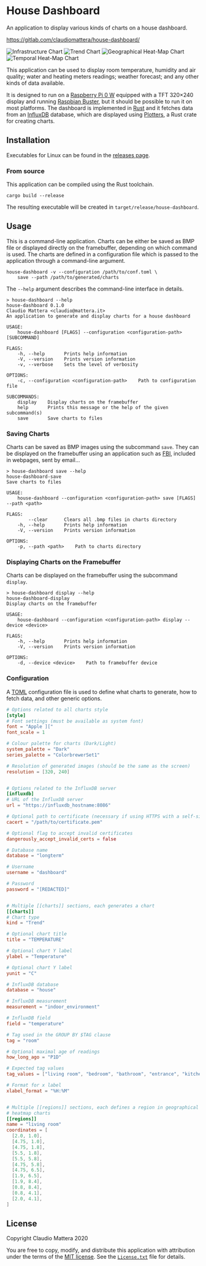 House Dashboard
====

An application to display various kinds of charts on a house dashboard.

<https://gitlab.com/claudiomattera/house-dashboard/>

![Infrastructure Chart](./docs/infrastructure.png)
![Trend Chart](./docs/trend.png)
![Geographical Heat-Map Chart](./docs/geographicalheatmap.png)
![Temporal Heat-Map Chart](./docs/temporalheatmap.png)

This application can be used to display room temperature, humidity and air quality; water and heating meters readings; weather forecast; and any other kinds of data available.

It is designed to run on a [Raspberry Pi 0 W] equipped with a TFT 320×240 display and running [Raspbian Buster], but it should be possible to run it on most platforms.
The dashboard is implemented in [Rust] and it fetches data from an [InfluxDB]
database, which are displayed using [Plotters], a Rust crate for creating charts.

[Raspberry Pi 0 W]: https://www.raspberrypi.org/products/raspberry-pi-zero-w/
[Raspbian Buster]: https://www.raspberrypi.org/downloads/raspbian/
[Rust]: https://www.rust-lang.org/
[InfluxDB]: https://www.influxdata.com/products/influxdb-overview/
[Plotters]: https://crates.io/crates/plotters


Installation
----

Executables for Linux can be found in the [releases page](https://gitlab.com/claudiomattera/house-dashboard/-/releases).


### From source

This application can be compiled using the Rust toolchain.

~~~~shell
cargo build --release
~~~~

The resulting executable will be created in `target/release/house-dashboard`.


Usage
----

This is a command-line application.
Charts can be either be saved as BMP file or displayed directly on the framebuffer, depending on which command is used.
The charts are defined in a configuration file which is passed to the application through a command-line argument.

~~~~plain
house-dashboard -v --configuration /path/to/conf.toml \
    save --path /path/to/generated/charts
~~~~

The `--help` argument describes the command-line interface in details.

~~~~plain
> house-dashboard --help
house-dashboard 0.1.0
Claudio Mattera <claudio@mattera.it>
An application to generate and display charts for a house dashboard

USAGE:
    house-dashboard [FLAGS] --configuration <configuration-path> [SUBCOMMAND]

FLAGS:
    -h, --help       Prints help information
    -V, --version    Prints version information
    -v, --verbose    Sets the level of verbosity

OPTIONS:
    -c, --configuration <configuration-path>    Path to configuration file

SUBCOMMANDS:
    display    Display charts on the framebuffer
    help       Prints this message or the help of the given subcommand(s)
    save       Save charts to files

~~~~


### Saving Charts

Charts can be saved as BMP images using the subcommand `save`.
They can be displayed on the framebuffer using an application such as [FBI], included in webpages, sent by email...

~~~~plain
> house-dashboard save --help
house-dashboard-save 
Save charts to files

USAGE:
    house-dashboard --configuration <configuration-path> save [FLAGS] --path <path>

FLAGS:
        --clear      Clears all .bmp files in charts directory
    -h, --help       Prints help information
    -V, --version    Prints version information

OPTIONS:
    -p, --path <path>    Path to charts directory
~~~~

[FBI]: https://linux.die.net/man/1/fbi


### Displaying Charts on the Framebuffer

Charts can be displayed on the framebuffer using the subcommand `display`.

~~~~plain
> house-dashboard display --help
house-dashboard-display 
Display charts on the framebuffer

USAGE:
    house-dashboard --configuration <configuration-path> display --device <device>

FLAGS:
    -h, --help       Prints help information
    -V, --version    Prints version information

OPTIONS:
    -d, --device <device>    Path to framebuffer device
~~~~


### Configuration

A [TOML] configuration file is used to define what charts to generate, how to fetch data, and other generic options.

~~~~toml
# Options related to all charts style
[style]
# Font settings (must be available as system font)
font = "Apple ]["
font_scale = 1

# Colour palette for charts (Dark/Light)
system_palette = "Dark"
series_palette = "ColorbrewerSet1"

# Resolution of generated images (should be the same as the screen)
resolution = [320, 240]


# Options related to the InfluxDB server
[influxdb]
# URL of the InfluxDB server
url = "https://influxdb_hostname:8086"

# Optional path to certificate (necessary if using HTTPS with a self-signed certificate)
cacert = "/path/to/certificate.pem"

# Optional flag to accept invalid certificates
dangerously_accept_invalid_certs = false

# Database name
database = "longterm"

# Username
username = "dashboard"

# Password
password = "[REDACTED]"


# Multiple [[charts]] sections, each generates a chart
[[charts]]
# Chart type
kind = "Trend"

# Optional chart title
title = "TEMPERATURE"

# Optional chart Y label
ylabel = "Temperature"

# Optional chart Y label
yunit = "C"

# InfluxDB database
database = "house"

# InfluxDB measurement
measurement = "indoor_environment"

# InfluxDB field
field = "temperature"

# Tag used in the GROUP BY $TAG clause
tag = "room"

# Optional maximal age of readings
how_long_ago = "P1D"

# Expected tag values
tag_values = ["living room", "bedroom", "bathroom", "entrance", "kitchen"]

# Format for x label
xlabel_format = "%H:%M"


# Multiple [[regions]] sections, each defines a region in geographical
# heatmap charts
[[regions]]
name = "living room"
coordinates = [
  [2.0, 1.0],
  [4.75, 1.0],
  [4.75, 1.8],
  [5.5, 1.8],
  [5.5, 5.8],
  [4.75, 5.8],
  [4.75, 6.5],
  [1.9, 6.5],
  [1.9, 8.4],
  [0.8, 8.4],
  [0.8, 4.1],
  [2.0, 4.1],
]
~~~~

[TOML]: https://github.com/toml-lang/toml


License
----

Copyright Claudio Mattera 2020

You are free to copy, modify, and distribute this application with attribution under the terms of the [MIT license]. See the [`License.txt`](./License.txt) file for details.

[MIT license]: https://opensource.org/licenses/MIT
